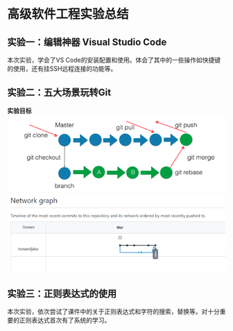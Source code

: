 # 高级软件工程实验总结

## 实验一：编辑神器 Visual Studio Code 
本次实验，学会了VS Code的安装配置和使用。体会了其中的一些操作如快捷键的使用，还有挂SSH远程连接的功能等。

## 实验二：五大场景玩转Git 
**实验目标**
![](../../attachments/2021-07-15-15-18-46.png) 
![](../../attachments/2021-07-15-15-30-01.png)

## 实验三：正则表达式的使用 
本次实验，依次尝试了课件中的关于正则表达式和字符的搜索，替换等。对十分重要的正则表达式首次有了系统的学习。 

